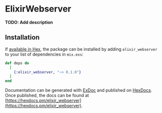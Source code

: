 # ElixirWebserver

**TODO: Add description**

## Installation

If [available in Hex](https://hex.pm/docs/publish), the package can be installed
by adding `elixir_webserver` to your list of dependencies in `mix.exs`:

```elixir
def deps do
  [
    {:elixir_webserver, "~> 0.1.0"}
  ]
end
```

Documentation can be generated with [ExDoc](https://github.com/elixir-lang/ex_doc)
and published on [HexDocs](https://hexdocs.pm). Once published, the docs can
be found at [https://hexdocs.pm/elixir_webserver](https://hexdocs.pm/elixir_webserver).

